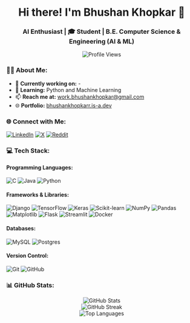 <h1 align="center">Hi there! I'm Bhushan Khopkar 👋</h1>
<h3 align="center"> AI Enthusiast | 🎓 Student | B.E. Computer Science & Engineering (AI & ML)</h3>

<p align="center">
  <img src="https://komarev.com/ghpvc/?username=bhushankhopkarr&label=Profile%20views&color=blueviolet&style=flat-square" alt="Profile Views" />
</p>

### 👨‍💻 About Me:
- 🔭 **Currently working on:** -  
- 🌱 **Learning:** Python and Machine Learning  
- 📫 **Reach me at:** [work.bhushankhopkar@gmail.com](mailto:work.bhushankhopkar@gmail.com)
- 🌐 **Portfolio:** [bhushankhopkarr.is-a.dev](https://bhushankhopkarr.is-a.dev)

### 🌐 Connect with Me:
<p align="left">
  <a href="https://linkedin.com/in/bhushankhopkarr"><img src="https://img.shields.io/badge/LinkedIn-%230077B5.svg?style=for-the-badge&logo=linkedin&logoColor=white" alt="LinkedIn" /></a>
  <a href="https://x.com/bhushankhopkrr"><img src="https://img.shields.io/badge/X-black.svg?style=for-the-badge&logo=X&logoColor=white" alt="X" /></a>
  <a href="https://www.reddit.com/user/Exciting_Lake9781/?utm_source=share&utm_medium=web3x&utm_name=web3xcss&utm_term=1&utm_content=share_button"><img src="https://img.shields.io/badge/Reddit-%23FF4500.svg?style=for-the-badge&logo=reddit&logoColor=white" alt="Reddit" /></a>
</p>

### 💻 Tech Stack:
#### **Programming Languages:**
<p align="left">
  <img src="https://img.shields.io/badge/c-%2300599C.svg?style=for-the-badge&logo=c&logoColor=white" alt="C" />
  <img src="https://img.shields.io/badge/java-%23ED8B00.svg?style=for-the-badge&logo=openjdk&logoColor=white" alt="Java" />
  <img src="https://img.shields.io/badge/python-3670A0?style=for-the-badge&logo=python&logoColor=ffdd54" alt="Python" />
</p>

#### **Frameworks & Libraries:**
<p align="left">
  <img src="https://img.shields.io/badge/django-%23092E20.svg?style=for-the-badge&logo=django&logoColor=white" alt="Django" />
  <img src="https://img.shields.io/badge/TensorFlow-%23FF6F00.svg?style=for-the-badge&logo=TensorFlow&logoColor=white" alt="TensorFlow" />
  <img src="https://img.shields.io/badge/Keras-%23FFFFFF.svg?style=for-the-badge&logo=Keras&logoColor=red" alt="Keras" />
  <img src="https://img.shields.io/badge/scikit--learn-%23F7931E.svg?style=for-the-badge&logo=scikit-learn&logoColor=white" alt="Scikit-learn" />
  <img src="https://img.shields.io/badge/numpy-%23013243.svg?style=for-the-badge&logo=numpy&logoColor=white" alt="NumPy" />
  <img src="https://img.shields.io/badge/pandas-%23150458.svg?style=for-the-badge&logo=pandas&logoColor=white" alt="Pandas" />
  <img src="https://img.shields.io/badge/Matplotlib-%23ffffff.svg?style=for-the-badge&logo=Matplotlib&logoColor=black" alt="Matplotlib" />
  <img src="https://img.shields.io/badge/Flask-%23000000.svg?style=for-the-badge&logo=flask&logoColor=white" alt="Flask" />
  <img src="https://img.shields.io/badge/Streamlit-%230E695E.svg?style=for-the-badge&logo=streamlit&logoColor=white" alt="Streamlit" />
  <img src="https://img.shields.io/badge/Docker-%232496ED.svg?style=for-the-badge&logo=docker&logoColor=white" alt="Docker" />
</p>

#### **Databases:**
<p align="left">
  <img src="https://img.shields.io/badge/mysql-%2300000f.svg?style=for-the-badge&logo=mysql&logoColor=white" alt="MySQL" />
  <img src="https://img.shields.io/badge/postgres-%23316192.svg?style=for-the-badge&logo=postgresql&logoColor=white" alt="Postgres" />
</p>

#### **Version Control:**
<p align="left">
  <img src="https://img.shields.io/badge/git-%23F05032.svg?style=for-the-badge&logo=git&logoColor=white" alt="Git" />
  <img src="https://img.shields.io/badge/github-%23121011.svg?style=for-the-badge&logo=github&logoColor=white" alt="GitHub" />
</p>

### 📊 GitHub Stats:
<p align="center">
  <img src="https://github-readme-stats.vercel.app/api?username=bhushankhopkarr&theme=tokyonight&hide_border=false&include_all_commits=false&count_private=false" alt="GitHub Stats" /><br/>
  <img src="https://github-readme-streak-stats.herokuapp.com/?user=bhushankhopkarr&theme=tokyonight&hide_border=false" alt="GitHub Streak" /><br/>
  <img src="https://github-readme-stats.vercel.app/api/top-langs/?username=bhushankhopkarr&theme=tokyonight&hide_border=false&layout=compact" alt="Top Languages" />
</p>
